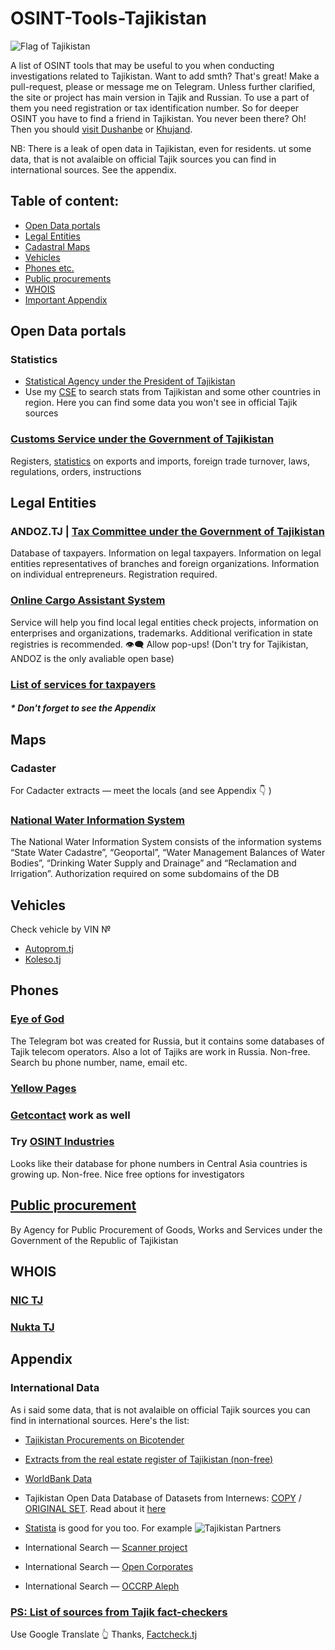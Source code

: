 # OSINT-Tools-Tajikistan
<img src="https://upload.wikimedia.org/wikipedia/commons/d/d0/Flag_of_Tajikistan.svg" alt="Flag of Tajikistan"/>

A list of OSINT tools that may be useful to you when conducting investigations related to Tajikistan. Want to add smth? That's great! Make a pull-request, please or message me on Telegram.
Unless further clarified, the site or project has main version in Tajik and Russian. To use a part of them you need registration or tax identification number. So for deeper OSINT you have to find a friend in Tajikistan. You never been there? Oh! Then you should [visit Dushanbe](https://www.tripadvisor.com/Attractions-g293964-Activities-Dushanbe.html) or [Khujand](https://www.tripadvisor.com/Attractions-g811256-Activities-Khujand_Sughd_Province.html).

NB: There is a leak of open data in Tajikistan, even for residents. ut some data, that is not avalaible on official Tajik sources you can find in international sources. See the appendix.

 ## Table of content:
 - [Open Data portals](#open-data-portals)
 - [Legal Entities](#legal-entities)
 - [Cadastral Maps](#maps)
 - [Vehicles](#vehicles)
 - [Phones etc.](#phones)
 - [Public procurements](#public-procurement)
 - [WHOIS](#whois)
 - [Important Appendix](#appendix)

## Open Data portals

### Statistics
- [Statistical Agency under the President of Tajikistan](https://www.stat.tj/ru/)
- Use my [CSE](https://cse.google.com/cse?cx=a72e762da6ab1440a#gsc.tab=0) to search stats from Tajikistan and some other countries in region. Here you can find some data you won't see in official Tajik sources

### [Customs Service under the Government of Tajikistan](https://tamognia.tj)
Registers, [statistics](https://tamognia.tj/index.php/2020-10-12-17-53-49/2018-06-14-07-44-16) on exports and imports, foreign trade turnover, laws, regulations, orders, instructions

###

## Legal Entities
### ANDOZ.TJ | [Tax Committee under the Government of Tajikistan](https://andoz.tj/ForTaxpayer/UnifiedStateRegister)
Database of taxpayers. Information on legal taxpayers. Information on legal entities representatives of branches and foreign organizations. Information on individual entrepreneurs. Registration required.	
### [Online Cargo Assistant System](https://ocas.pl/company-check/tajikistan)
Service will help you find local legal entities check projects, information on enterprises and organizations, trademarks. Additional verification in state registries is recommended.  :eye_speech_bubble: Allow pop-ups! (Don't try for Tajikistan, ANDOZ is the only avaliable open base)
### [List of services for taxpayers](https://services.andoz.tj)
##### * Don't forget to see the Appendix

## Maps
### Cadaster 
For Cadacter extracts — meet the locals (and see Appendix :point_down: ) 
### [National Water Information System](https://www.wis.tj) 
The National Water Information System consists of the information systems “State Water Cadastre”, “Geoportal”, “Water Management Balances of Water Bodies”, “Drinking Water Supply and Drainage” and “Reclamation and Irrigation”. Authorization required on some subdomains of the DB


## Vehicles
Check vehicle by VIN № 
- [Autoprom.tj](https://autoprom.tj/vin-code)
- [Koleso.tj](https://koleso.tj/vin/)

## Phones
### [Eye of God](https://t.me/yfzxzxqwqbot) 
The Telegram bot was created for Russia, but it contains some databases of Tajik telecom operators. Also a lot of Tajiks are work in Russia. Non-free. Search bu phone number, name, email etc.
### [Yellow Pages](https://yellowpages.akipress.org) 
### [Getcontact](https://getcontact.com) work as well
### Try [OSINT Industries](https://app.osint.industries)
Looks like their database for phone numbers in Central Asia countries is growing up. Non-free. Nice free options for investigators


## [Public procurement](https://eprocurement.gov.tj/ru/searchanno)
By Agency for Public Procurement of Goods, Works and Services under the Government of the Republic of Tajikistan

## WHOIS
### [NIC TJ](http://www.nic.tj/whois.html)
### [Nukta TJ](http://nukta.tj)

## Appendix
### International Data
As i said some data, that is not avalaible on official Tajik sources you can find in international sources. Here's the list:
- [Tajikistan Procurements on Bicotender](https://www.bicotender.ru/catalog/by-region/tadzhikistan/) 

- [Extracts from the real estate register of Tajikistan (non-free)](https://schmidt-export.ru/выписки-из-иностранных-реестров-недвижимости/таджикистан)
- [WorldBank Data](https://data.worldbank.org/country/tajikistan)
- Tajikistan Open Data Database of Datasets from Internews: [COPY](https://docs.google.com/spreadsheets/d/1j6-pqSogg4Lt9ZGScPZexv4HEfFNRsk0OuqNsi4d4_Y/edit?gid=845239786#gid=845239786) / [ORIGINAL SET](https://docs.google.com/spreadsheets/d/1IZoR-Jb1vkS6kjGhGdVmBKeYni99QBNpvRBT2PBdXgs/edit?gid=845239786#gid=845239786). Read about it [here](https://internews.org/wp-content/uploads/2022/07/Final-Report-on-Tajikistan_ENG.pdf)
- [Statista](https://www.statista.com/search/?q=Tajikistan&p=1) is good for you too. For example <img src="https://upload.wikimedia.org/wikipedia/commons/d/d0/Flag_of_Tajikistan.svg" alt="Tajikistan Partners"/>
- International Search — [Scanner project](https://munscanner.com/dbs/)
- International Search — [Open Corporates](https://opencorporates.com)
- International Search — [OCCRP Aleph](https://aleph.occrp.org)
### [PS: List of sources from Tajik fact-checkers](https://factcheck.tj/ru/otkrytye-istochniki/)
Use Google Translate :point_up_2: Thanks, [Factcheck.tj](https://Factcheck.tj)
